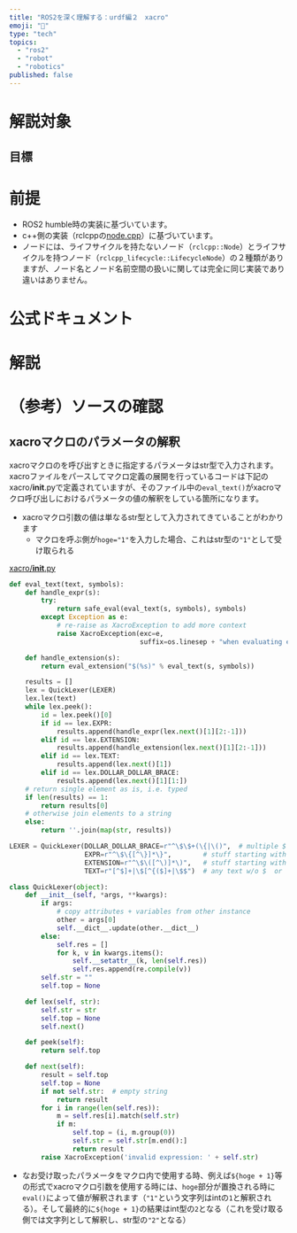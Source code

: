 ```yaml
---
title: "ROS2を深く理解する：urdf編２　xacro"
emoji: "📑"
type: "tech"
topics:
  - "ros2"
  - "robot"
  - "robotics"
published: false
---
```


# 解説対象

## 目標

# 前提
- ROS2 humble時の実装に基づいています。
- c++側の実装（rclcppの[node.cpp](https://github.com/ros2/rclcpp/blob/rolling/rclcpp/src/rclcpp/node.cpp)）に基づいています。
- ノードには、ライフサイクルを持たないノード（`rclcpp::Node`）とライフサイクルを持つノード（`rclcpp_lifecycle::LifecycleNode`）の２種類がありますが、ノード名とノード名前空間の扱いに関しては完全に同じ実装であり違いはありません。

# 公式ドキュメント

# 解説

# （参考）ソースの確認

## xacroマクロのパラメータの解釈

xacroマクロのを呼び出すときに指定するパラメータはstr型で入力されます。xacroファイルをパースしてマクロ定義の展開を行っているコードは下記のxacro/__init__.pyで定義されていますが、そのファイル中の`eval_text()`がxacroマクロ呼び出しにおけるパラメータの値の解釈をしている箇所になります。

- xacroマクロ引数の値は単なるstr型として入力されてきていることがわかります
  - マクロを呼ぶ側が`hoge="1"`を入力した場合、これはstr型の`"1"`として受け取られる

[xacro/__init__.py](https://github.com/ros/xacro/blob/53f71c2f667bfdc2008e5ea2583cc01501b13b82/xacro/__init__.py#L686C1-L716C42)

```py:xacro/__init__.py
def eval_text(text, symbols):
    def handle_expr(s):
        try:
            return safe_eval(eval_text(s, symbols), symbols)
        except Exception as e:
            # re-raise as XacroException to add more context
            raise XacroException(exc=e,
                                 suffix=os.linesep + "when evaluating expression '%s'" % s)

    def handle_extension(s):
        return eval_extension("$(%s)" % eval_text(s, symbols))

    results = []
    lex = QuickLexer(LEXER)
    lex.lex(text)
    while lex.peek():
        id = lex.peek()[0]
        if id == lex.EXPR:
            results.append(handle_expr(lex.next()[1][2:-1]))
        elif id == lex.EXTENSION:
            results.append(handle_extension(lex.next()[1][2:-1]))
        elif id == lex.TEXT:
            results.append(lex.next()[1])
        elif id == lex.DOLLAR_DOLLAR_BRACE:
            results.append(lex.next()[1][1:])
    # return single element as is, i.e. typed
    if len(results) == 1:
        return results[0]
    # otherwise join elements to a string
    else:
        return ''.join(map(str, results))

LEXER = QuickLexer(DOLLAR_DOLLAR_BRACE=r"^\$\$+(\{|\()",  # multiple $ in a row, followed by { or (
                   EXPR=r"^\$\{[^\}]*\}",        # stuff starting with ${
                   EXTENSION=r"^\$\([^\)]*\)",   # stuff starting with $(
                   TEXT=r"[^$]+|\$[^{($]+|\$$")  # any text w/o $  or  $ following any chars except {($  or  single $

class QuickLexer(object):
    def __init__(self, *args, **kwargs):
        if args:
            # copy attributes + variables from other instance
            other = args[0]
            self.__dict__.update(other.__dict__)
        else:
            self.res = []
            for k, v in kwargs.items():
                self.__setattr__(k, len(self.res))
                self.res.append(re.compile(v))
        self.str = ""
        self.top = None

    def lex(self, str):
        self.str = str
        self.top = None
        self.next()

    def peek(self):
        return self.top

    def next(self):
        result = self.top
        self.top = None
        if not self.str:  # empty string
            return result
        for i in range(len(self.res)):
            m = self.res[i].match(self.str)
            if m:
                self.top = (i, m.group(0))
                self.str = self.str[m.end():]
                return result
        raise XacroException('invalid expression: ' + self.str)        
```

- なお受け取ったパラメータをマクロ内で使用する時、例えば`${hoge + 1}`等の形式でxacroマクロ引数を使用する時には、`hoge`部分が置換される時に`eval()`によって値が解釈されます（`"1"`という文字列はintの`1`と解釈される）。そして最終的に`${hoge + 1}`の結果はint型の`2`となる（これを受け取る側では文字列として解釈し、str型の`"2"`となる）

